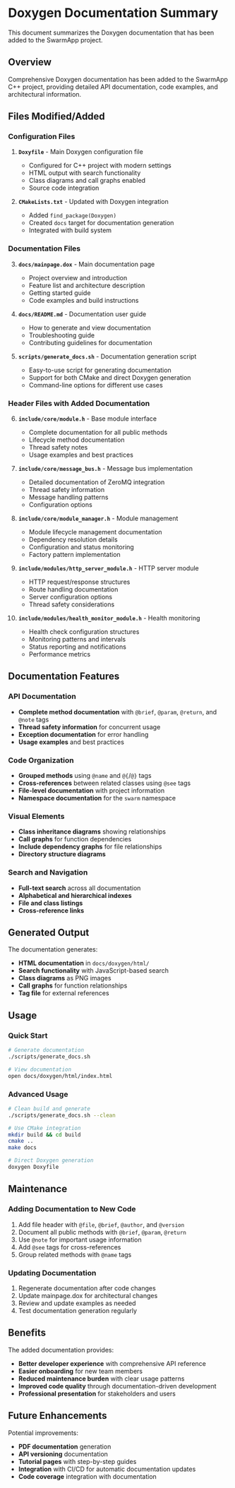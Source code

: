 # Doxygen Documentation Summary

This document summarizes the Doxygen documentation that has been added to the SwarmApp project.

## Overview

Comprehensive Doxygen documentation has been added to the SwarmApp C++ project, providing detailed API documentation, code examples, and architectural information.

## Files Modified/Added

### Configuration Files

1. **`Doxyfile`** - Main Doxygen configuration file
   - Configured for C++ project with modern settings
   - HTML output with search functionality
   - Class diagrams and call graphs enabled
   - Source code integration

2. **`CMakeLists.txt`** - Updated with Doxygen integration
   - Added `find_package(Doxygen)` 
   - Created `docs` target for documentation generation
   - Integrated with build system

### Documentation Files

3. **`docs/mainpage.dox`** - Main documentation page
   - Project overview and introduction
   - Feature list and architecture description
   - Getting started guide
   - Code examples and build instructions

4. **`docs/README.md`** - Documentation user guide
   - How to generate and view documentation
   - Troubleshooting guide
   - Contributing guidelines for documentation

5. **`scripts/generate_docs.sh`** - Documentation generation script
   - Easy-to-use script for generating documentation
   - Support for both CMake and direct Doxygen generation
   - Command-line options for different use cases

### Header Files with Added Documentation

6. **`include/core/module.h`** - Base module interface
   - Complete documentation for all public methods
   - Lifecycle method documentation
   - Thread safety notes
   - Usage examples and best practices

7. **`include/core/message_bus.h`** - Message bus implementation
   - Detailed documentation of ZeroMQ integration
   - Thread safety information
   - Message handling patterns
   - Configuration options

8. **`include/core/module_manager.h`** - Module management
   - Module lifecycle management documentation
   - Dependency resolution details
   - Configuration and status monitoring
   - Factory pattern implementation

9. **`include/modules/http_server_module.h`** - HTTP server module
   - HTTP request/response structures
   - Route handling documentation
   - Server configuration options
   - Thread safety considerations

10. **`include/modules/health_monitor_module.h`** - Health monitoring
    - Health check configuration structures
    - Monitoring patterns and intervals
    - Status reporting and notifications
    - Performance metrics

## Documentation Features

### API Documentation
- **Complete method documentation** with `@brief`, `@param`, `@return`, and `@note` tags
- **Thread safety information** for concurrent usage
- **Exception documentation** for error handling
- **Usage examples** and best practices

### Code Organization
- **Grouped methods** using `@name` and `@{`/`@}` tags
- **Cross-references** between related classes using `@see` tags
- **File-level documentation** with project information
- **Namespace documentation** for the `swarm` namespace

### Visual Elements
- **Class inheritance diagrams** showing relationships
- **Call graphs** for function dependencies
- **Include dependency graphs** for file relationships
- **Directory structure diagrams**

### Search and Navigation
- **Full-text search** across all documentation
- **Alphabetical and hierarchical indexes**
- **File and class listings**
- **Cross-reference links**

## Generated Output

The documentation generates:
- **HTML documentation** in `docs/doxygen/html/`
- **Search functionality** with JavaScript-based search
- **Class diagrams** as PNG images
- **Call graphs** for function relationships
- **Tag file** for external references

## Usage

### Quick Start
```bash
# Generate documentation
./scripts/generate_docs.sh

# View documentation
open docs/doxygen/html/index.html
```

### Advanced Usage
```bash
# Clean build and generate
./scripts/generate_docs.sh --clean

# Use CMake integration
mkdir build && cd build
cmake ..
make docs

# Direct Doxygen generation
doxygen Doxyfile
```

## Maintenance

### Adding Documentation to New Code
1. Add file header with `@file`, `@brief`, `@author`, and `@version`
2. Document all public methods with `@brief`, `@param`, `@return`
3. Use `@note` for important usage information
4. Add `@see` tags for cross-references
5. Group related methods with `@name` tags

### Updating Documentation
1. Regenerate documentation after code changes
2. Update mainpage.dox for architectural changes
3. Review and update examples as needed
4. Test documentation generation regularly

## Benefits

The added documentation provides:
- **Better developer experience** with comprehensive API reference
- **Easier onboarding** for new team members
- **Reduced maintenance burden** with clear usage patterns
- **Improved code quality** through documentation-driven development
- **Professional presentation** for stakeholders and users

## Future Enhancements

Potential improvements:
- **PDF documentation** generation
- **API versioning** documentation
- **Tutorial pages** with step-by-step guides
- **Integration** with CI/CD for automatic documentation updates
- **Code coverage** integration with documentation
